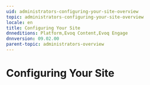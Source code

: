 ```yaml
---
uid: administrators-configuring-your-site-overview
topic: administrators-configuring-your-site-overview
locale: en
title: Configuring Your Site
dnneditions: Platform,Evoq Content,Evoq Engage
dnnversion: 09.02.00
parent-topic: administrators-overview
---
```


# Configuring Your Site